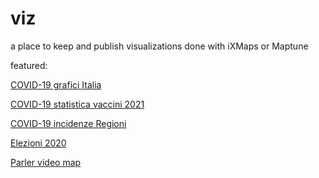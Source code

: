 # viz

a place to keep and publish visualizations done with iXMaps or Maptune

featured:

[COVID-19 grafici Italia](https://gjrichter.github.io/viz/COVID-19/dashboard/COVID_dashboard_italy/index.html)

[COVID-19 statistica vaccini 2021](https://gjrichter.github.io/viz/COVID-19/gallery/Vaccini_final/)

[COVID-19 incidenze Regioni](https://gjrichter.github.io/viz/COVID-19/gallery/PCM_DCP_incidenze/)



[Elezioni 2020](https://gjrichter.github.io/viz/Elezioni)





[Parler video map](https://gjrichter.github.io/viz/Parler/gallery/)

